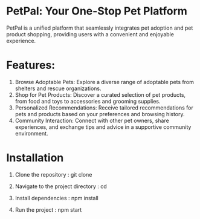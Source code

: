 # PetPal: Your One-Stop Pet Platform
PetPal is a unified platform that seamlessly integrates pet adoption and pet product shopping, providing users with a convenient and enjoyable experience.

# Features:
1) Browse Adoptable Pets: Explore a diverse range of adoptable pets from shelters and rescue organizations.
2) Shop for Pet Products: Discover a curated selection of pet products, from food and toys to accessories and grooming supplies.
3) Personalized Recommendations: Receive tailored recommendations for pets and products based on your preferences and browsing history.
4) Community Interaction: Connect with other pet owners, share experiences, and exchange tips and advice in a supportive community environment.

# Installation
1) Clone the repository :
git clone <repository-url>

2) Navigate to the project directory :
cd <project-directory>

3) Install dependencies : 
npm install

4) Run the project : 
npm start





